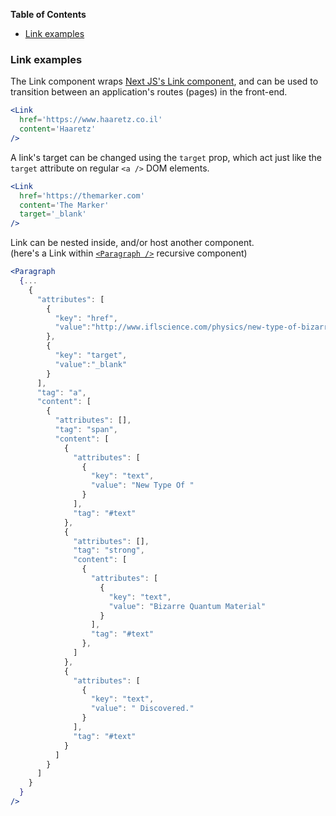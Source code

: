 <!-- START doctoc generated TOC please keep comment here to allow auto update -->
<!-- DON'T EDIT THIS SECTION, INSTEAD RE-RUN doctoc TO UPDATE -->
**Table of Contents**

- [Link examples](#link-examples)

<!-- END doctoc generated TOC please keep comment here to allow auto update -->

### Link examples

The Link component wraps [Next JS's Link component](https://github.com/zeit/next.js/#with-link), 
and can be used to transition between an application's routes (pages) in the front-end.
```jsx
<Link
  href='https://www.haaretz.co.il'
  content='Haaretz'
/>
```

A link's target can be changed using the `target` prop, which act just like the `target` 
attribute on regular `<a />` DOM elements.
```jsx
<Link
  href='https://themarker.com'
  content='The Marker'
  target='_blank'
/>
```

Link can be nested inside, and/or host another component.<br/>
(here's a Link within [`<Paragraph />`](./#paragraph) recursive component)
```jsx
<Paragraph
  {...
    {
      "attributes": [
        {
          "key": "href",
          "value":"http://www.iflscience.com/physics/new-type-of-bizarre-quantum-material-discovered/"
        },
        {
          "key": "target",
          "value":"_blank"
        }
      ],
      "tag": "a",
      "content": [
        {
          "attributes": [],
          "tag": "span",
          "content": [
            {
              "attributes": [
                {
                  "key": "text",
                  "value": "New Type Of "
                }
              ],
              "tag": "#text"
            },
            {
              "attributes": [],
              "tag": "strong",
              "content": [
                {
                  "attributes": [
                    {
                      "key": "text",
                      "value": "Bizarre Quantum Material"
                    }
                  ],
                  "tag": "#text"
                },
              ]
            },
            {
              "attributes": [
                {
                  "key": "text",
                  "value": " Discovered."
                }
              ],
              "tag": "#text"
            }
          ]
        }
      ]
    }
  }    
/>
```
